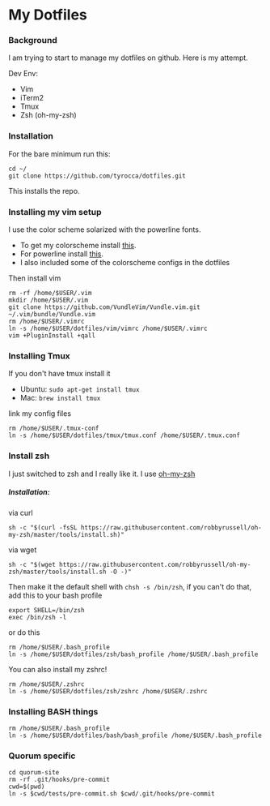 # My Dotfiles

### Background
I am trying to start to manage my dotfiles on github. Here is my attempt.

Dev Env:
- Vim
- iTerm2
- Tmux
- Zsh (oh-my-zsh)

### Installation
For the bare minimum run this:
```
cd ~/
git clone https://github.com/tyrocca/dotfiles.git
```
This installs the repo.

### Installing my vim setup
I use the color scheme solarized with the powerline fonts. 
- To get my colorscheme install [this](http://ethanschoonover.com/solarized).
- For powerline install [this](https://github.com/powerline/powerline).
- I also included some of the colorscheme configs in the dotfiles

Then install vim
```
rm -rf /home/$USER/.vim
mkdir /home/$USER/.vim
git clone https://github.com/VundleVim/Vundle.vim.git ~/.vim/bundle/Vundle.vim
rm /home/$USER/.vimrc
ln -s /home/$USER/dotfiles/vim/vimrc /home/$USER/.vimrc
vim +PluginInstall +qall
```

### Installing Tmux
If you don't have tmux install it
- Ubuntu: `sudo apt-get install tmux`
- Mac: `brew install tmux`

link my config files
```
rm /home/$USER/.tmux-conf
ln -s /home/$USER/dotfiles/tmux/tmux.conf /home/$USER/.tmux.conf
```

### Install zsh
I just switched to zsh and I really like it. I use [oh-my-zsh](https://github.com/robbyrussell/oh-my-zsh)

##### Installation:
via curl
```
sh -c "$(curl -fsSL https://raw.githubusercontent.com/robbyrussell/oh-my-zsh/master/tools/install.sh)"
```
via wget
```
sh -c "$(wget https://raw.githubusercontent.com/robbyrussell/oh-my-zsh/master/tools/install.sh -O -)"
```
Then make it the default shell with `chsh -s /bin/zsh`, if you can't do that, add this to your bash profile
```
export SHELL=/bin/zsh
exec /bin/zsh -l
```
or do this
```
rm /home/$USER/.bash_profile
ln -s /home/$USER/dotfiles/zsh/bash_profile /home/$USER/.bash_profile
```

You can also install my zshrc!
```
rm /home/$USER/.zshrc
ln -s /home/$USER/dotfiles/zsh/zshrc /home/$USER/.zshrc
```

### Installing BASH things
```
rm /home/$USER/.bash_profile
ln -s /home/$USER/dotfiles/bash/bash_profile /home/$USER/.bash_profile
```


### Quorum specific
```
cd quorum-site
rm -rf .git/hooks/pre-commit
cwd=$(pwd)
ln -s $cwd/tests/pre-commit.sh $cwd/.git/hooks/pre-commit
```
